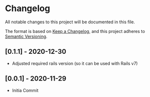 # Changelog

All notable changes to this project will be documented in this file.

The format is based on [Keep a Changelog](https://keepachangelog.com/en/1.0.0/),
and this project adheres to [Semantic Versioning](https://semver.org/spec/v2.0.0.html).


## [0.1.1] - 2020-12-30

* Adjusted required rails version (so it can be used with Rails v7)

## [0.0.1] - 2020-11-29

* Initia Commit